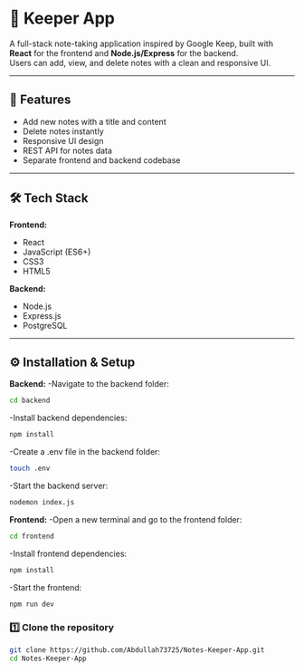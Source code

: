 # 📝 Keeper App

A full-stack note-taking application inspired by Google Keep, built with **React** for the frontend and **Node.js/Express** for the backend.  
Users can add, view, and delete notes with a clean and responsive UI.

---

## 🚀 Features
- Add new notes with a title and content
- Delete notes instantly
- Responsive UI design
- REST API for notes data
- Separate frontend and backend codebase

---

## 🛠️ Tech Stack
**Frontend:**
- React
- JavaScript (ES6+)
- CSS3
- HTML5

**Backend:**
- Node.js
- Express.js
- PostgreSQL

---

## ⚙️ Installation & Setup
**Backend:**
-Navigate to the backend folder:
```bash
cd backend
```
-Install backend dependencies:
```bash
npm install
```
-Create a .env file in the backend folder:
```bash
touch .env
```
-Start the backend server:
```bash
nodemon index.js
```
**Frontend:**
-Open a new terminal and go to the frontend folder:
```bash
cd frontend
```
-Install frontend dependencies:
```bash
npm install
```
-Start the frontend:
```bash
npm run dev
```

### 1️⃣ Clone the repository
```bash
git clone https://github.com/Abdullah73725/Notes-Keeper-App.git
cd Notes-Keeper-App
